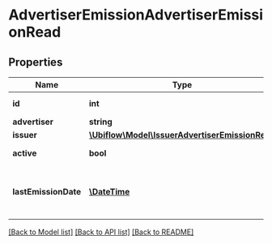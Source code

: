 # AdvertiserEmissionAdvertiserEmissionRead

## Properties
Name | Type | Description | Notes
------------ | ------------- | ------------- | -------------
**id** | **int** | The unique identifier of the advertiser emission, in the Ubiflow IS. | [optional] 
**advertiser** | **string** | The advertiser for whom the emission is configured. | [optional] 
**issuer** | [**\Ubiflow\Model\IssuerAdvertiserEmissionRead**](IssuerAdvertiserEmissionRead.md) |  | [optional] 
**active** | **bool** | Indicates weather the emission is active (ie the issuer send ads for the advertiser). | [optional] 
**lastEmissionDate** | [**\DateTime**](\DateTime.md) | The date the issuer sent ads of the advertiser to Ubiflow for the last time.  Dates use the &lt;a href&#x3D;\&quot;https://tools.ietf.org/html/rfc3339#section-5.8\&quot;&gt;RFC3339&lt;/a&gt; format (ex: 2020-12-16T00:00:00+00). | [optional] 

[[Back to Model list]](../../README.md#documentation-for-models) [[Back to API list]](../../README.md#documentation-for-api-endpoints) [[Back to README]](../../README.md)

